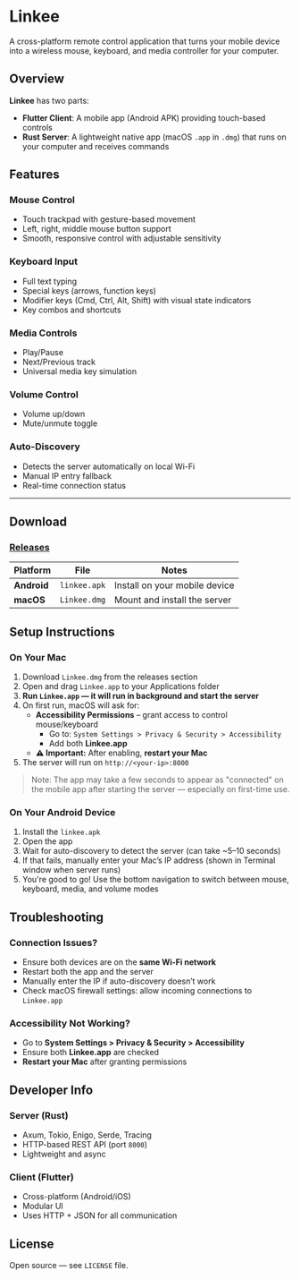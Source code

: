 # Linkee

A cross-platform remote control application that turns your mobile device into a wireless mouse, keyboard, and media controller for your computer.

## Overview

**Linkee** has two parts:

- **Flutter Client**: A mobile app (Android APK) providing touch-based controls  
- **Rust Server**: A lightweight native app (macOS `.app` in `.dmg`) that runs on your computer and receives commands

## Features

### Mouse Control
- Touch trackpad with gesture-based movement
- Left, right, middle mouse button support
- Smooth, responsive control with adjustable sensitivity

### Keyboard Input
- Full text typing
- Special keys (arrows, function keys)
- Modifier keys (Cmd, Ctrl, Alt, Shift) with visual state indicators
- Key combos and shortcuts

### Media Controls
- Play/Pause
- Next/Previous track
- Universal media key simulation

### Volume Control
- Volume up/down
- Mute/unmute toggle

### Auto-Discovery
- Detects the server automatically on local Wi-Fi
- Manual IP entry fallback
- Real-time connection status

---

## Download

### [Releases](https://github.com/slyeet03/linkee/releases)

| Platform | File | Notes |
|---------|------|-------|
| **Android** | `linkee.apk` | Install on your mobile device |
| **macOS** | `Linkee.dmg` | Mount and install the server |


## Setup Instructions

### On Your Mac

1. Download `Linkee.dmg` from the releases section  
2. Open and drag `Linkee.app` to your Applications folder  
3. **Run `Linkee.app` — it will run in background and start the server**  
4. On first run, macOS will ask for:  
   - **Accessibility Permissions** – grant access to control mouse/keyboard  
     - Go to: `System Settings > Privacy & Security > Accessibility`  
     - Add both **Linkee.app**  
   - **⚠️ Important:** After enabling, **restart your Mac**  
5. The server will run on `http://<your-ip>:8000`

> Note: The app may take a few seconds to appear as "connected" on the mobile app after starting the server — especially on first-time use.

### On Your Android Device

1. Install the `linkee.apk`  
2. Open the app  
3. Wait for auto-discovery to detect the server (can take ~5–10 seconds)  
4. If that fails, manually enter your Mac’s IP address (shown in Terminal window when server runs)  
5. You're good to go! Use the bottom navigation to switch between mouse, keyboard, media, and volume modes

## Troubleshooting

### Connection Issues?
- Ensure both devices are on the **same Wi-Fi network**  
- Restart both the app and the server  
- Manually enter the IP if auto-discovery doesn’t work  
- Check macOS firewall settings: allow incoming connections to `Linkee.app`

### Accessibility Not Working?
- Go to **System Settings > Privacy & Security > Accessibility**  
- Ensure both **Linkee.app** are checked  
- **Restart your Mac** after granting permissions

## Developer Info

### Server (Rust)
- Axum, Tokio, Enigo, Serde, Tracing  
- HTTP-based REST API (port `8000`)  
- Lightweight and async

### Client (Flutter)
- Cross-platform (Android/iOS)  
- Modular UI  
- Uses HTTP + JSON for all communication

## License

Open source — see `LICENSE` file.

